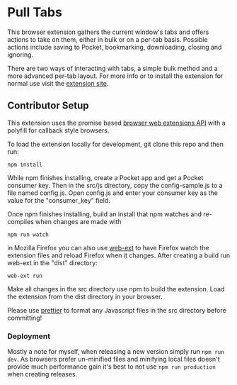 # Pull Tabs

This browser extension gathers the current window's tabs and offers actions to take on them, either in bulk or on a per-tab basis. Possible actions include saving to Pocket, bookmarking, downloading, closing and ignoring.

There are two ways of interacting with tabs, a simple bulk method and a more advanced per-tab layout. For more info or to install the extension for normal use visit the [extension site](https://adam42.github.io/pull-tabs/).

## Contributor Setup

This extension uses the promise based [browser web extensions API](https://developer.mozilla.org/en-US/Add-ons/WebExtensions/API) with a polyfill for callback style browsers.

To load the extension locally for development, git clone this repo and then run:

```
npm install
```

While npm finishes installing, create a Pocket app and get a Pocket consumer key. Then in the src/js directory, copy the config-sample.js to a file named config.js. Open config.js and enter your consumer key as the value for the "consumer_key" field.


Once npm finishes installing, build an install that npm watches and re-compiles when changes are made with

```
npm run watch
```

in Mozilla Firefox you can also use [web-ext](https://developer.mozilla.org/en-US/Add-ons/WebExtensions/Getting_started_with_web-ext) to have Firefox watch the extension files and reload Firefox when it changes. After creating a build run web-ext in the "dist" directory:

```
web-ext run
```

Make all changes in the src directory use npm to build the extension. Load the extension from the dist directory in your browser.

Please use [prettier](https://prettier.io/) to format any Javascript files in the src directory before committing!

### Deployment

Mostly a note for myself, when releasing a new version simply run `npm run dev`. As browsers prefer un-minified files and minifying local files doesn't provide much performance gain it's best to not use `npm run production` when creating releases.